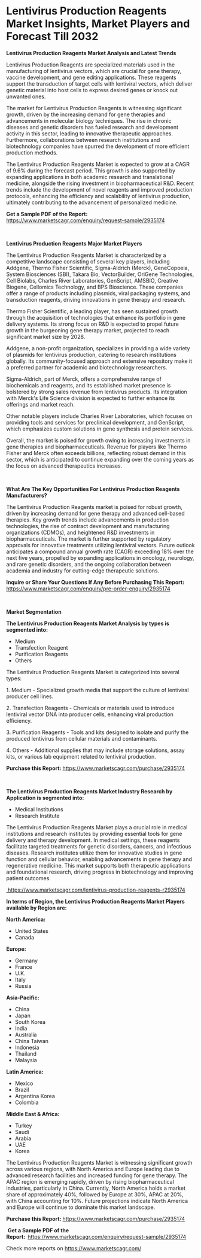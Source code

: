 <p><h1>Lentivirus Production Reagents Market Insights, Market Players and Forecast Till 2032</h1></p><p><strong>Lentivirus Production Reagents Market Analysis and Latest Trends</strong></p>
<p><p>Lentivirus Production Reagents are specialized materials used in the manufacturing of lentivirus vectors, which are crucial for gene therapy, vaccine development, and gene editing applications. These reagents support the transduction of target cells with lentiviral vectors, which deliver genetic material into host cells to express desired genes or knock out unwanted ones.</p><p>The market for Lentivirus Production Reagents is witnessing significant growth, driven by the increasing demand for gene therapies and advancements in molecular biology techniques. The rise in chronic diseases and genetic disorders has fueled research and development activity in this sector, leading to innovative therapeutic approaches. Furthermore, collaborations between research institutions and biotechnology companies have spurred the development of more efficient production methods.</p><p>The Lentivirus Production Reagents Market is expected to grow at a CAGR of 9.6% during the forecast period. This growth is also supported by expanding applications in both academic research and translational medicine, alongside the rising investment in biopharmaceutical R&D. Recent trends include the development of novel reagents and improved production protocols, enhancing the efficiency and scalability of lentivirus production, ultimately contributing to the advancement of personalized medicine.</p></p>
<p><strong>Get a Sample PDF of the Report:&nbsp;</strong> <a href="https://www.marketscagr.com/enquiry/request-sample/2935174?utm_campaign=1889&utm_medium=2&utm_source=Github&utm_content=ia&utm_term=14032025&utm_id=lentivirus-production-reagents">https://www.marketscagr.com/enquiry/request-sample/2935174</a></p>
<p>&nbsp;</p>
<p><strong>Lentivirus Production Reagents Major Market Players</strong></p>
<p><p>The Lentivirus Production Reagents Market is characterized by a competitive landscape consisting of several key players, including Addgene, Thermo Fisher Scientific, Sigma-Aldrich (Merck), GeneCopoeia, System Biosciences (SBI), Takara Bio, VectorBuilder, OriGene Technologies, Cell Biolabs, Charles River Laboratories, GenScript, AMSBIO, Creative Biogene, Cellomics Technology, and BPS Bioscience. These companies offer a range of products including plasmids, viral packaging systems, and transduction reagents, driving innovations in gene therapy and research.</p><p>Thermo Fisher Scientific, a leading player, has seen sustained growth through the acquisition of technologies that enhance its portfolio in gene delivery systems. Its strong focus on R&D is expected to propel future growth in the burgeoning gene therapy market, projected to reach significant market size by 2028.</p><p>Addgene, a non-profit organization, specializes in providing a wide variety of plasmids for lentivirus production, catering to research institutions globally. Its community-focused approach and extensive repository make it a preferred partner for academic and biotechnology researchers.</p><p>Sigma-Aldrich, part of Merck, offers a comprehensive range of biochemicals and reagents, and its established market presence is bolstered by strong sales revenue from lentivirus products. Its integration with Merck's Life Science division is expected to further enhance its offerings and market reach.</p><p>Other notable players include Charles River Laboratories, which focuses on providing tools and services for preclinical development, and GenScript, which emphasizes custom solutions in gene synthesis and protein services.</p><p>Overall, the market is poised for growth owing to increasing investments in gene therapies and biopharmaceuticals. Revenue for players like Thermo Fisher and Merck often exceeds billions, reflecting robust demand in this sector, which is anticipated to continue expanding over the coming years as the focus on advanced therapeutics increases.</p></p>
<p>&nbsp;</p>
<p><strong>What Are The Key Opportunities For Lentivirus Production Reagents Manufacturers?</strong></p>
<p><p>The Lentivirus Production Reagents market is poised for robust growth, driven by increasing demand for gene therapy and advanced cell-based therapies. Key growth trends include advancements in production technologies, the rise of contract development and manufacturing organizations (CDMOs), and heightened R&D investments in biopharmaceuticals. The market is further supported by regulatory approvals for innovative treatments utilizing lentiviral vectors. Future outlook anticipates a compound annual growth rate (CAGR) exceeding 18% over the next five years, propelled by expanding applications in oncology, neurology, and rare genetic disorders, and the ongoing collaboration between academia and industry for cutting-edge therapeutic solutions.</p></p>
<p><strong>Inquire or Share Your Questions If Any Before Purchasing This Report:</strong> <a href="https://www.marketscagr.com/enquiry/pre-order-enquiry/2935174?utm_campaign=1889&utm_medium=2&utm_source=Github&utm_content=ia&utm_term=14032025&utm_id=lentivirus-production-reagents">https://www.marketscagr.com/enquiry/pre-order-enquiry/2935174</a></p>
<p>&nbsp;</p>
<p><strong>Market Segmentation</strong></p>
<p><strong>The Lentivirus Production Reagents Market Analysis by types is segmented into:</strong></p>
<p><ul><li>Medium</li><li>Transfection Reagent</li><li>Purification Reagents</li><li>Others</li></ul></p>
<p><p>The Lentivirus Production Reagents Market is categorized into several types: </p><p>1. Medium - Specialized growth media that support the culture of lentiviral producer cell lines.</p><p>2. Transfection Reagents - Chemicals or materials used to introduce lentiviral vector DNA into producer cells, enhancing viral production efficiency.</p><p>3. Purification Reagents - Tools and kits designed to isolate and purify the produced lentivirus from cellular materials and contaminants.</p><p>4. Others - Additional supplies that may include storage solutions, assay kits, or various lab equipment related to lentiviral production.</p></p>
<p><strong>Purchase this Report:&nbsp;</strong><a href="https://www.marketscagr.com/purchase/2935174?utm_campaign=1889&utm_medium=2&utm_source=Github&utm_content=ia&utm_term=14032025&utm_id=lentivirus-production-reagents">https://www.marketscagr.com/purchase/2935174</a></p>
<p>&nbsp;</p>
<p><strong>The Lentivirus Production Reagents Market Industry Research by Application is segmented into:</strong></p>
<p><ul><li>Medical Institutions</li><li>Research Institute</li></ul></p>
<p><p>The Lentivirus Production Reagents Market plays a crucial role in medical institutions and research institutes by providing essential tools for gene delivery and therapy development. In medical settings, these reagents facilitate targeted treatments for genetic disorders, cancers, and infectious diseases. Research institutes utilize them for innovative studies in gene function and cellular behavior, enabling advancements in gene therapy and regenerative medicine. This market supports both therapeutic applications and foundational research, driving progress in biotechnology and improving patient outcomes.</p></p>
<p><a href="https://www.marketscagr.com/lentivirus-production-reagents-r2935174?utm_campaign=1889&utm_medium=2&utm_source=Github&utm_content=ia&utm_term=14032025&utm_id=lentivirus-production-reagents">&nbsp;https://www.marketscagr.com/lentivirus-production-reagents-r2935174</a></p>
<p><strong>In terms of Region, the Lentivirus Production Reagents Market Players available by Region are:</strong></p>
<p>
    <p> <strong> North America: </strong>
        <ul>
            <li>United States</li>
            <li>Canada</li>
        </ul>
        </p> 
    <p> <strong> Europe: </strong>
        <ul>
            <li>Germany</li>
            <li>France</li>
            <li>U.K.</li>
            <li>Italy</li>
            <li>Russia</li>
        </ul>
        </p> 
    <p> <strong> Asia-Pacific: </strong>
        <ul>
            <li>China</li>
            <li>Japan</li>
            <li>South Korea</li>
            <li>India</li>
            <li>Australia</li>
            <li>China Taiwan</li>
            <li>Indonesia</li>
            <li>Thailand</li>
            <li>Malaysia</li>
        </ul>
        </p> 
    <p> <strong> Latin America: </strong>
        <ul>
            <li>Mexico</li>
            <li>Brazil</li>
            <li>Argentina Korea</li>
            <li>Colombia</li>
        </ul>
        </p> 
    <p> <strong> Middle East & Africa: </strong>
        <ul>
            <li>Turkey</li>
            <li>Saudi</li>
            <li>Arabia</li>
            <li>UAE</li>
            <li>Korea</li>
        </ul>
    </p>
    </p>
<p><p>The Lentivirus Production Reagents Market is witnessing significant growth across various regions, with North America and Europe leading due to advanced research facilities and increased funding for gene therapy. The APAC region is emerging rapidly, driven by rising biopharmaceutical industries, particularly in China. Currently, North America holds a market share of approximately 40%, followed by Europe at 30%, APAC at 20%, with China accounting for 10%. Future projections indicate North America and Europe will continue to dominate this market landscape.</p></p>
<p><strong>Purchase this Report: </strong><a href="https://www.marketscagr.com/purchase/2935174?utm_campaign=1889&utm_medium=2&utm_source=Github&utm_content=ia&utm_term=14032025&utm_id=lentivirus-production-reagents">https://www.marketscagr.com/purchase/2935174</a></p>
<p>&nbsp;<strong>Get a Sample PDF of the Report:&nbsp;&nbsp;</strong><a href="https://www.marketscagr.com/enquiry/request-sample/2935174?utm_campaign=1889&utm_medium=2&utm_source=Github&utm_content=ia&utm_term=14032025&utm_id=lentivirus-production-reagents">https://www.marketscagr.com/enquiry/request-sample/2935174</a></p>
<p><strong></strong></p>
<p>Check more reports on <a href="https://www.marketscagr.com/?utm_campaign=1889&utm_medium=2&utm_source=Github&utm_content=ia&utm_term=14032025&utm_id=lentivirus-production-reagents">https://www.marketscagr.com/</a></p>